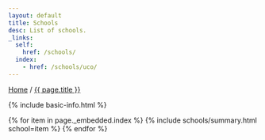 ```yaml
---
layout: default
title: Schools
desc: List of schools.
_links:
  self:
    href: /schools/
  index:
    - href: /schools/uco/
---
```


<nav>
  <a href="{{ site.url }}">Home</a> /
  <a href="{{ page.url }}">{{ page.title }}</a>
</nav>

{% include basic-info.html %}

{% for item in page._embedded.index %}
{% include schools/summary.html school=item %}
{% endfor %}
